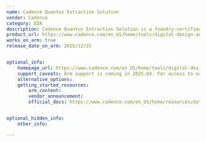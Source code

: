 ```yaml
---
name: Cadence Quantus Extraction Solution
vendor: Cadence
category: EDA
description: Cadence Quantus Extraction Solution is a foundry-certified parasitic extraction tool  that delivers faster, highly accurate RC extractions for both digital and transistor-level designs, ensuring efficient signoff and faster tapeout.
product_url: https://www.cadence.com/en_US/home/tools/digital-design-and-signoff/silicon-signoff/quantus-extraction-solution.html
works_on_arm: true
release_date_on_arm: 2025/12/31


optional_info:
    homepage_url: https://www.cadence.com/en_US/home/tools/digital-design-and-signoff/silicon-signoff/quantus-extraction-solution.html
    support_caveats: Arm support is coming in 2025-Q4. For access to early releases, please contact arm-ecosystem@cadence.com
    alternative_options:
    getting_started_resources:
        arm_content:
        vendor_announcement:
        official_docs: https://www.cadence.com/en_US/home/resources/datasheets/quantus-insight-solution-ds.html


optional_hidden_info:
    other_info:

---
```

